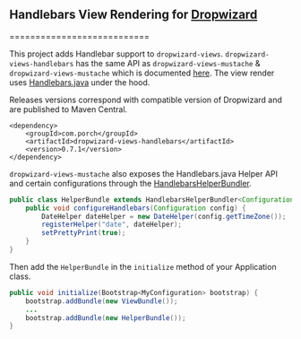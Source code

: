 ## Handlebars View Rendering for [Dropwizard](http://dropwizard.io)
===========================

This project adds Handlebar support to `dropwizard-views`. `dropwizard-views-handlebars` has the same API as 
`dropwizard-views-mustache` & `dropwizard-views-mustache` which is documented [here](http://dropwizard.io/manual/views.html).
The view render uses [Handlebars.java](https://github.com/jknack/handlebars.java) under the hood.

Releases versions correspond with compatible version of Dropwizard and are published to Maven Central.

```
<dependency>
    <groupId>com.porch</groupId>
    <artifactId>dropwizard-views-handlebars</artifactId>
    <version>0.7.1</version>
</dependency>
```

`dropwizard-views-mustache` also exposes the Handlebars.java Helper API and certain configurations through the [HandlebarsHelperBundler](src/main/java/com/porch/views/handlebars/HandlebarsHelperBundle.java).

```java
public class HelperBundle extends HandlebarsHelperBundler<Configuration> {
    public void configureHandlebars(Configuration config) {
        DateHelper dateHelper = new DateHelper(config.getTimeZone());
        registerHelper("date", dateHelper);
        setPrettyPrint(true);
    }
}
```

Then  add the `HelperBundle` in the `initialize` method of your Application class.

```java
public void initialize(Bootstrap<MyConfiguration> bootstrap) {
    bootstrap.addBundle(new ViewBundle());
    ...
    bootstrap.addBundle(new HelperBundle());
}
```

